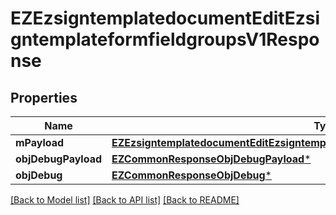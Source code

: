 # EZEzsigntemplatedocumentEditEzsigntemplateformfieldgroupsV1Response

## Properties
Name | Type | Description | Notes
------------ | ------------- | ------------- | -------------
**mPayload** | [**EZEzsigntemplatedocumentEditEzsigntemplateformfieldgroupsV1ResponseMPayload***](EZEzsigntemplatedocumentEditEzsigntemplateformfieldgroupsV1ResponseMPayload.md) |  | 
**objDebugPayload** | [**EZCommonResponseObjDebugPayload***](EZCommonResponseObjDebugPayload.md) |  | [optional] 
**objDebug** | [**EZCommonResponseObjDebug***](EZCommonResponseObjDebug.md) |  | [optional] 

[[Back to Model list]](../README.md#documentation-for-models) [[Back to API list]](../README.md#documentation-for-api-endpoints) [[Back to README]](../README.md)


